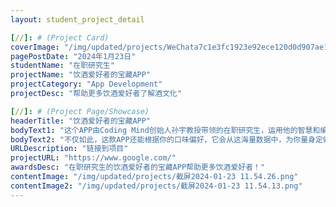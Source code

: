 ```yaml
---
layout: student_project_detail

[//]: # (Project Card)
coverImage: "/img/updated/projects/WeChata7c1e3fc1923e92ece120d0d907ae1ff.jpg"
pagePostDate: "2024年1月23日"
studentName: "在职研究生"
projectName: "饮酒爱好者的宝藏APP"
projectCategory: "App Development"
projectDesc: "帮助更多饮酒爱好者了解酒文化"

[//]: # (Project Page/Showcase)
headerTitle: "饮酒爱好者的宝藏APP"
bodyText1: "这个APP由Coding Mind创始人孙宇教授带领的在职研究生，运用他的智慧和编程技术，结合AI的力量，收集了超过3万种啤酒的资料而创造的。"
bodyText2: "不仅如此，这款APP还能根据你的口味偏好，它会从这海量数据中，为你量身定做推荐！"
URLDescription: "链接到项目"
projectURL: "https://www.google.com/"
awardsDesc: "在职研究生的饮酒爱好者的宝藏APP帮助更多饮酒爱好者！"
contentImage: "/img/updated/projects/截屏2024-01-23 11.54.26.png"
contentImage2: "/img/updated/projects/截屏2024-01-23 11.54.13.png"
---
```

